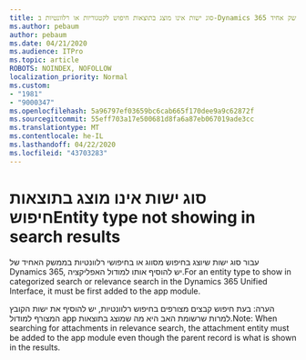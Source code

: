 ```yaml
---
title: סוג ישות אינו מוצג בתוצאות חיפוש לקטגוריות או רלוונטיות ב-Dynamics 365 ממשק אחיד
ms.author: pebaum
author: pebaum
ms.date: 04/21/2020
ms.audience: ITPro
ms.topic: article
ROBOTS: NOINDEX, NOFOLLOW
localization_priority: Normal
ms.custom:
- "1981"
- "9000347"
ms.openlocfilehash: 5a96797ef03659bc6cab665f170dee9a9c62872f
ms.sourcegitcommit: 55eff703a17e500681d8fa6a87eb067019ade3cc
ms.translationtype: MT
ms.contentlocale: he-IL
ms.lasthandoff: 04/22/2020
ms.locfileid: "43703283"
---
```

# <a name="entity-type-not-showing-in-search-results"></a><span data-ttu-id="72b19-102">סוג ישות אינו מוצג בתוצאות חיפוש</span><span class="sxs-lookup"><span data-stu-id="72b19-102">Entity type not showing in search results</span></span>

<span data-ttu-id="72b19-103">עבור סוג ישות שיוצג בחיפוש מסווג או בחיפושי רלוונטיות בממשק האחיד של Dynamics 365, יש להוסיף אותו למודול האפליקציה.</span><span class="sxs-lookup"><span data-stu-id="72b19-103">For an entity type to show in categorized search or relevance search in the Dynamics 365 Unified Interface, it must be first added to the app module.</span></span>

<span data-ttu-id="72b19-104">הערה: בעת חיפוש קבצים מצורפים בחיפוש רלוונטיות, יש להוסיף את ישות הקובץ המצורף למודול app למרות שרשומת האב היא מה שמוצג בתוצאות.</span><span class="sxs-lookup"><span data-stu-id="72b19-104">Note: When searching for attachments in relevance search, the attachment entity must be added to the app module even though the parent record is what is shown in the results.</span></span>
